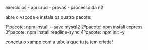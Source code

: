 exercicios - api crud - provas - processo da n2


abre o vscode e instala os quatro pacote:

1ºpacote: npm install --save mysql2
2ºpacote: npm install express
3ºpacote: npm install readline-sync
4ºpacote: npm init -y


conecta o xampp com a tabela que tu ja tem criada!
